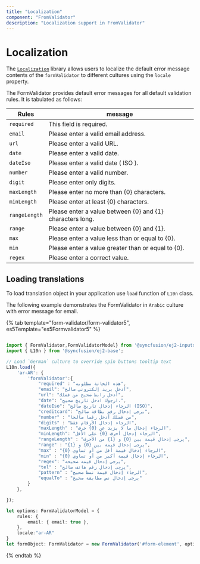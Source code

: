 ```yaml
---
title: "Localization"
component: "FromValidator"
description: "Localization support in FromValidator"
---
```


# Localization

The [`Localization`](../common/localization/) library allows users to localize the default error message contents of the `formValidator` to different cultures using the `locale` property.

The FormValidator provides default error messages for all default validation rules. It is tabulated as follows:

| Rules | message |
| ------------- | ------------- |
| `required` | This field is required. |
| `email` | Please enter a valid email address. |
| `url` | Please enter a valid URL. |
| `date` | Please enter a valid date. |
| `dateIso` | Please enter a valid date ( ISO ). |
| `number` | Please enter a valid number. |
| `digit` | Please enter only digits. |
| `maxLength` | Please enter no more than {0} characters. |
| `minLength` | Please enter at least {0} characters. |
| `rangeLength` | Please enter a value between {0} and {1} characters long. |
| `range` | Please enter a value between {0} and {1}. |
| `max` | Please enter a value less than or equal to {0}. |
| `min` | Please enter a value greater than or equal to {0}. |
| `regex` | Please enter a correct value. |

## Loading translations

To load translation object in your application use `load` function of `L10n` class.

The following example demonstrates the FormValidator in `Arabic` culture with error message for email.

{% tab template="form-validator/form-validator5", es5Template="es5Formvalidator5" %}

```typescript

import { FormValidator,FormValidatorModel} from '@syncfusion/ej2-inputs';
import { L10n } from '@syncfusion/ej2-base';

// Load `German` culture to override spin buttons tooltip text
L10n.load({
    'ar-AR': {
        'formValidator':{
            "required" : "هذه الخانة مطلوبه",
            "email": "أدخل بريد إلكتروني صالح",
            "url": "أدخل رابط صحيح من فضلك",
            "date": "ارجوك ادخل تاريخ صحيح.",
            "dateIso": "الرجاء إدخال تاريخ صالح (ISO)",
            "creditcard": "يرجى إدخال رقم بطاقة صالح",
            "number" : "من فضلك أدخل رقما صالحا",
            "digits" : "الرجاء إدخال الأرقام فقط",
            "maxLength" : "الرجاء إدخال ما لا يزيد عن {0} حرف",
            "minLength": "الرجاء إدخال أحرف {0} على الأقل",
            "rangeLength" : "يرجى إدخال قيمة بين {0} و {1} من الأحرف",
            "range" : "يرجى إدخال قيمة بين {0} و {1}",
            "max" : "الرجاء إدخال قيمة أقل من أو تساوي {0}",
            "min" : "الرجاء إدخال قيمة أكبر من أو تساوي {0}",
            "regex": "يرجى إدخال قيمة صحيحة",
            "tel" : "يرجى إدخال رقم هاتف صالح",
            "pattern" : "الرجاء إدخال قيمة نمط صحيح",
            "equalTo" : "يرجى إدخال نص مطابقة صحيح"
        }
    },

});

let options: FormValidatorModel = {
    rules: {
        email: { email: true },
    },
    locale:"ar-AR"
}
let formObject: FormValidator = new FormValidator('#form-element', options);

```

{% endtab %}